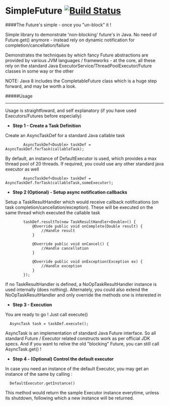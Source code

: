 SimpleFuture [![Build Status](https://travis-ci.org/srideepprasad/SimpleFuture.png?branch=master)](https://travis-ci.org/srideepprasad/SimpleFuture)
======
####The Future's simple - once you "un-block" it !

Simple library to demonstrate 'non-blocking' future's in Java. No need of Future.get() anymore - instead rely on dynamic notification for completion/cancellation/failure

Demonstrates the techniques by which fancy Future abstractions are provided by various JVM languages / frameworks - at the core, all these rely on the standard Java ExecutorService/ThreadPoolExecutor/Future classes in some way or the other

NOTE: Java 8 includes the CompletableFuture class which is a huge step forward, and may be worth a look.

#####Usage
***
Usage is straightfoward, and self explanatory (if you have used Executors/Futures before especially)

* __Step 1 - Create a Task Definition__

Create an AsyncTaskDef for a standard Java callable task

```
        AsyncTaskDef<Double> taskDef = AsyncTaskDef.forTask(callableTask);
```
By default, an instance of DefaultExecutor is used, which provides a max thread pool of 20 threads. If required, you could use any other standard java executor as well

```
        AsyncTaskDef<Double> taskDef = AsyncTaskDef.forTask(callableTask,someExecutor);
```

* __Step 2 (Optional) - Setup async notification callbacks__

Setup a TaskResultHandler which would receive callback notifications (on task completion/cancellation/exception). These will be executed on the same thread which executed the callable task

```
        taskDef.resultTo(new TaskResultHandler<Double>() {
            @Override public void onComplete(Double result) {
                //Handle result
            }

            @Override public void onCancel() {
                //Handle cancellation
            }

            @Override public void onException(Exception ex) {
                //Handle exception
            }
        });
```
If no TaskResultHandler is defined, a NoOpTaskResultHandler instance is used internally (does nothing).
Alternately, you could also extend the NoOpTaskResultHandler and only override the methods one is interested in

* __Step 3 - Execution__

You are ready to go ! Just call execute()
```
  AsyncTask task = taskDef.execute();
```
AsyncTask is an implementation of standard Java Future interface. So all standard Future / Executor related constructs work as per official JDK specs.
And if you want to relive the old "blocking" Future, you can still call AsyncTask.get() !

* __Step 4 - (Optional) Control the default executor__

In case you need an instance of the default Executor, you may get an instance of the same by calling :
```
  DefaultExecutor.getInstance()
```
This method would return the sample Executor instance everytime, unless its shutdown, following which a new instance will be returned.



